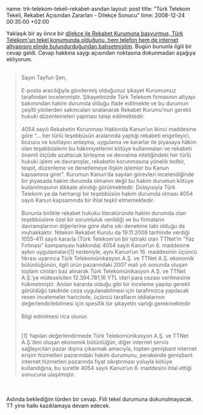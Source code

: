 name: trk-telekom-tekeli-rekabet-asndan
layout: post
title: "Türk Telekom Tekeli, Rekabet Açısından Zararları - Dilekçe Sonucu"
time: 2008-12-24 00:35:00 +02:00

Yaklaşık bir ay önce bir <a href="http://blog.tayfunsen.com/2008/11/dileke.html">dilekçe ile Rekabet Kurumuna başvurmuş, Türk Telekom'un tekel konumunda olduğunu, hem telefon hem de internet altyapısını elinde bulundurduğundan bahsetmiştim</a>. Bugün bununla ilgili bir cevap geldi. Cevap hakkına saygı açısından noktasına dokunmadan aşağıya ekliyorum.<br /><br /><blockquote>Sayın Tayfun Şen,<br /><br />E-posta aracılığıyla göndermiş olduğunuz şikayet Kurumumuz tarafından incelenmiştir. Şikayetinizde Türk Telekom firmasının altyapı bakımından hakim durumda olduğu ifade edilmekte ve bu durumun çeşitli yönlerden sakıncaları sıralanarak Rekabet Kurumu’nun gerekli hukuki düzenlemeleri yapması talep edilmektedir.<br /><br /> 4054 sayılı Rekabetin Korunması Hakkında Kanun’un ikinci maddesine göre “… her türlü teşebbüsün aralarında yaptığı rekabeti engelleyici, bozucu ve kısıtlayıcı anlaşma, uygulama ve kararlar ile piyasaya hâkim olan teşebbüslerin bu hâkimiyetlerini kötüye kullanmaları ve rekabeti önemli ölçüde azaltacak birleşme ve devralma niteliğindeki her türlü hukuki işlem ve davranışlar, rekabetin korunmasına yönelik tedbir, tespit, düzenleme ve denetlemeye ilişkin işlemler bu Kanun kapsamına girer”. Kurumun Kanun’da sayılan görevleri incelendiğinde bir piyasada hakim durumda olmanın değil bu hakim durumun kötüye kullanılmasının dikkate alındığı görülmektedir. Dolayısıyla Türk Telekom ya da herhangi bir teşebbüsün hakim durumda olması 4054 sayılı Kanun kapsamında bir ihlal teşkil etmemektedir.<br /><br />Bununla birlikte rekabet hukuku literatüründe hakim durumda olan teşebbüslere özel bir sorumluluk verildiği ve bu firmaların davranışlarının diğerlerine göre daha sıkı denetime tabi olduğu da muhakkaktır. Nitekim Rekabet Kurulu da 19.11.2008 tarihinde verdiği 1055-411 sayılı kararla (Türk Telekom’un bir iştiraki olan TTNet’in “Yaz Fırtınası” kampanyası hakkında) 4054 sayılı Kanun’un 6. maddesine aykırı uygulamaları[1] nedeniyle, aynı Kanun’un 16. maddesinin üçüncü fıkrası uyarınca Türk Telekomünikasyon A.Ş. ve TTNet A.Ş. ekonomik bütünlüğünün, ilgili ürün pazarındaki 2007 mali yılı sonunda oluşan toplam ciroları baz alınarak Türk Telekomünikasyon A.Ş. ve TTNet A.Ş.’ye müteselsilen 12.394.781,16 YTL idari para cezası verilmesine hükmetmiştir. Anılan kararda olduğu gibi bir inceleme yapılıp gerekli görüldüğü takdirde ceza uygulanabilmesi için tarafımızca yapılacak resen incelemeler haricinde, üçüncü tarafların iddialarının değerlendirilebilmesi için spesifik bir şikayetin varlığı gerekmektedir<br /><br />Bilgi edinilmesi rica olunur.<br /><br /><br />[1] Yapılan değerlendirmede Türk Telekomünikasyon A.Ş. ve TTNet A.Ş.’den oluşan ekonomik bütünlüğün, diğer internet servis sağlayıcıları pazar dışına çıkarmak amacıyla, toptan genişbant internet erişim hizmetleri pazarındaki hakim durumunu, perakende genişbant internet hizmetleri pazarında fiyat sıkıştırması yoluyla kötüye kullandığına, bu suretle 4054 sayılı Kanun’un 6. maddesini ihlal ettiği sonucuna ulaşılmıştır.</blockquote><br /><br />Aslında beklediğim türden bir cevap. Fiili tekel durumuna dokunulmayacak. TT yine halkı kazıklamaya devam edecek.

